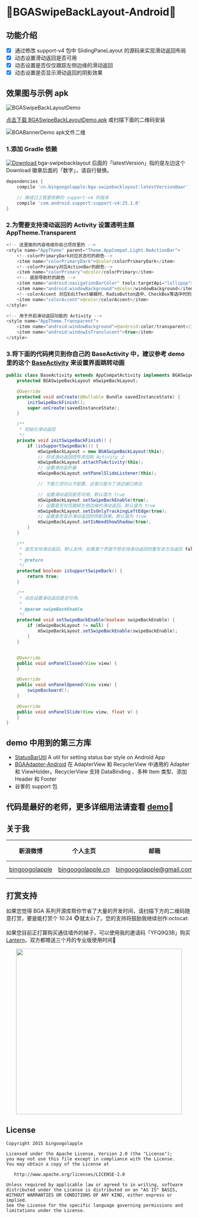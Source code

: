 :running:BGASwipeBackLayout-Android:running:
============

## 功能介绍

- [x] 通过修改 support-v4 包中 SlidingPaneLayout 的源码来实现滑动返回布局
- [x] 动态设置滑动返回是否可用
- [x] 动态设置是否仅仅跟踪左侧边缘的滑动返回
- [x] 动态设置是否显示滑动返回的阴影效果

## 效果图与示例 apk

![BGASwipeBackLayoutDemo](https://cloud.githubusercontent.com/assets/8949716/21510933/b334a340-ccd4-11e6-9fce-94c2d783c73e.gif)

[点击下载 BGASwipeBackLayoutDemo.apk](http://fir.im/BGASwipeBackLayout) 或扫描下面的二维码安装

![BGABannerDemo apk文件二维](https://cloud.githubusercontent.com/assets/8949716/21510942/c8e9c9e0-ccd4-11e6-9757-bbc6653cccdb.png)

### 1.添加 Gradle 依赖
 [ ![Download](https://api.bintray.com/packages/bintray/jcenter/cn.bingoogolapple%3Abga-swipebacklayout/images/download.svg) ](https://bintray.com/bintray/jcenter/cn.bingoogolapple%3Abga-swipebacklayout/_latestVersion) bga-swipebacklayout 后面的「latestVersion」指的是左边这个 Download 徽章后面的「数字」，请自行替换。

```groovy
dependencies {
    compile 'cn.bingoogolapple:bga-swipebacklayout:latestVersion@aar'

    // 换成己工程里依赖的 support-v4 的版本
    compile 'com.android.support:support-v4:25.1.0'
}
```

### 2.为需要支持滑动返回的 Activity 设置透明主题 AppTheme.Transparent

```java
<!-- 这里面的内容改成你自己项目里的 -->
<style name="AppTheme" parent="Theme.AppCompat.Light.NoActionBar">
    <!--colorPrimaryDark对应状态栏的颜色-->
    <item name="colorPrimaryDark">@color/colorPrimaryDark</item>
    <!--colorPrimary对应ActionBar的颜色-->
    <item name="colorPrimary">@color/colorPrimary</item>
    <!-- 底部导航栏的颜色 -->
    <item name="android:navigationBarColor" tools:targetApi="lollipop">@color/navigationBarColor</item>
    <item name="android:windowBackground">@color/windowBackground</item>
    <!--colorAccent 对应EditText编辑时、RadioButton选中、CheckBox等选中时的颜色-->
    <item name="colorAccent">@color/colorAccent</item>
</style>

<!-- 用于开启滑动返回功能的 Activity -->
<style name="AppTheme.Transparent">
    <item name="android:windowBackground">@android:color/transparent</item>
    <item name="android:windowIsTranslucent">true</item>
</style>
```

### 3.将下面的代码拷贝到你自己的 BaseActivity 中，建议参考 demo 里的这个 [BaseActivity](https://github.com/bingoogolapple/BGASwipeBackLayout-Android/blob/master/demo/src/main/java/cn/bingoogolapple/swipebacklayout/demo/activity/BaseActivity.java) 来设置界面跳转动画

```java
public class BaseActivity extends AppCompatActivity implements BGASwipeBackLayout.PanelSlideListener {
    protected BGASwipeBackLayout mSwipeBackLayout;

    @Override
    protected void onCreate(@Nullable Bundle savedInstanceState) {
        initSwipeBackFinish();
        super.onCreate(savedInstanceState);
    }

    /**
     * 初始化滑动返回
     */
    private void initSwipeBackFinish() {
        if (isSupportSwipeBack()) {
            mSwipeBackLayout = new BGASwipeBackLayout(this);
            // 将该滑动返回控件添加到 Activity 上
            mSwipeBackLayout.attachToActivity(this);
            // 设置滑动监听器
            mSwipeBackLayout.setPanelSlideListener(this);

            // 下面三项可以不配置，这里只是为了讲述接口用法

            // 设置滑动返回是否可用。默认值为 true
            mSwipeBackLayout.setSwipeBackEnable(true);
            // 设置是否仅仅跟踪左侧边缘的滑动返回。默认值为 true
            mSwipeBackLayout.setIsOnlyTrackingLeftEdge(true);
            // 设置是否显示滑动返回的阴影效果。默认值为 true
            mSwipeBackLayout.setIsNeedShowShadow(true);
        }
    }

    /**
     * 是否支持滑动返回。默认支持，如果某个界面不想支持滑动返回则重写该方法返回 false 即可
     *
     * @return
     */
    protected boolean isSupportSwipeBack() {
        return true;
    }

    /**
     * 动态设置滑动返回是否可用。
     *
     * @param swipeBackEnable
     */
    protected void setSwipeBackEnable(boolean swipeBackEnable) {
        if (mSwipeBackLayout != null) {
            mSwipeBackLayout.setSwipeBackEnable(swipeBackEnable);
        }
    }


    @Override
    public void onPanelClosed(View view) {
    }

    @Override
    public void onPanelOpened(View view) {
        swipeBackward();
    }

    @Override
    public void onPanelSlide(View view, float v) {
    }
}
```

## demo 中用到的第三方库

* [StatusBarUtil](https://github.com/laobie/StatusBarUtil) A util for setting status bar style on Android App
* [BGAAdapter-Android](https://github.com/bingoogolapple/BGAAdapter-Android) 在 AdapterView 和 RecyclerView 中通用的 Adapter 和 ViewHolder。RecyclerView 支持 DataBinding 、多种 Item 类型、添加 Header 和 Footer
* 谷爹的 support 包

## 代码是最好的老师，更多详细用法请查看 [demo](https://github.com/bingoogolapple/BGASwipeBackLayout-Android/tree/master/demo):feet:

## 关于我

| 新浪微博 | 个人主页 | 邮箱 | BGA系列开源库QQ群
| ------------ | ------------- | ------------ | ------------ |
| <a href="http://weibo.com/bingoogol" target="_blank">bingoogolapple</a> | <a  href="http://www.bingoogolapple.cn" target="_blank">bingoogolapple.cn</a>  | <a href="mailto:bingoogolapple@gmail.com" target="_blank">bingoogolapple@gmail.com</a> | ![BGA_CODE_CLUB](http://7xk9dj.com1.z0.glb.clouddn.com/BGA_CODE_CLUB.png?imageView2/2/w/200) |

## 打赏支持

如果您觉得 BGA 系列开源库帮你节省了大量的开发时间，请扫描下方的二维码随意打赏，要是能打赏个 10.24 :monkey_face:就太:thumbsup:了。您的支持将鼓励我继续创作:octocat:

如果您目前正打算购买通往墙外的梯子，可以使用我的邀请码「YFQ9Q3B」购买 [Lantern](https://github.com/getlantern/forum)，双方都赠送三个月的专业版使用时间:beers:

<p align="center">
  <img src="http://7xk9dj.com1.z0.glb.clouddn.com/bga_pay.png" width="450">
</p>

## License

    Copyright 2015 bingoogolapple

    Licensed under the Apache License, Version 2.0 (the "License");
    you may not use this file except in compliance with the License.
    You may obtain a copy of the License at

       http://www.apache.org/licenses/LICENSE-2.0

    Unless required by applicable law or agreed to in writing, software
    distributed under the License is distributed on an "AS IS" BASIS,
    WITHOUT WARRANTIES OR CONDITIONS OF ANY KIND, either express or implied.
    See the License for the specific language governing permissions and
    limitations under the License.

